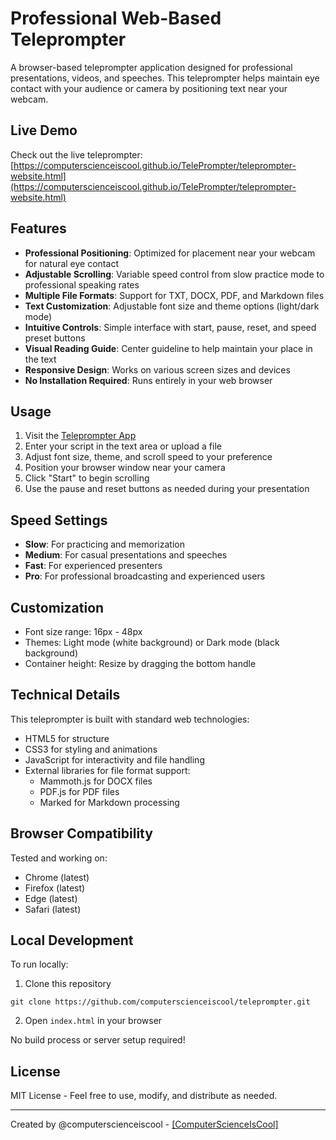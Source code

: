 # Professional Web-Based Teleprompter

A browser-based teleprompter application designed for professional presentations, videos, and speeches. This teleprompter helps maintain eye contact with your audience or camera by positioning text near your webcam.

## Live Demo

Check out the live teleprompter: [https://computerscienceiscool.github.io/TelePrompter/teleprompter-website.html](https://computerscienceiscool.github.io/TelePrompter/teleprompter-website.html)

## Features

- **Professional Positioning**: Optimized for placement near your webcam for natural eye contact
- **Adjustable Scrolling**: Variable speed control from slow practice mode to professional speaking rates
- **Multiple File Formats**: Support for TXT, DOCX, PDF, and Markdown files
- **Text Customization**: Adjustable font size and theme options (light/dark mode)
- **Intuitive Controls**: Simple interface with start, pause, reset, and speed preset buttons
- **Visual Reading Guide**: Center guideline to help maintain your place in the text
- **Responsive Design**: Works on various screen sizes and devices
- **No Installation Required**: Runs entirely in your web browser

## Usage

1. Visit the [Teleprompter App](https://computerscienceiscool.github.io/TelePrompter/teleprompter-website.html)
2. Enter your script in the text area or upload a file
3. Adjust font size, theme, and scroll speed to your preference
4. Position your browser window near your camera
5. Click "Start" to begin scrolling
6. Use the pause and reset buttons as needed during your presentation

## Speed Settings

- **Slow**: For practicing and memorization
- **Medium**: For casual presentations and speeches
- **Fast**: For experienced presenters
- **Pro**: For professional broadcasting and experienced users

## Customization

- Font size range: 16px - 48px
- Themes: Light mode (white background) or Dark mode (black background)
- Container height: Resize by dragging the bottom handle

## Technical Details

This teleprompter is built with standard web technologies:
- HTML5 for structure
- CSS3 for styling and animations
- JavaScript for interactivity and file handling
- External libraries for file format support:
  - Mammoth.js for DOCX files
  - PDF.js for PDF files
  - Marked for Markdown processing

## Browser Compatibility

Tested and working on:
- Chrome (latest)
- Firefox (latest)
- Edge (latest)
- Safari (latest)

## Local Development

To run locally:

1. Clone this repository
```
git clone https://github.com/computerscienceiscool/teleprompter.git
```

2. Open `index.html` in your browser

No build process or server setup required!

## License

MIT License - Feel free to use, modify, and distribute as needed.


---

Created by @computerscienceiscool - [[ComputerScienceIsCool]](https://github.com/computerscienceiscool/)
